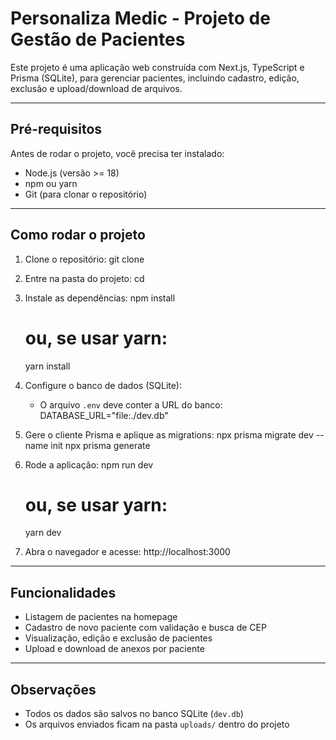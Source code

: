 # Personaliza Medic - Projeto de Gestão de Pacientes

Este projeto é uma aplicação web construída com Next.js, TypeScript e Prisma (SQLite), para gerenciar pacientes, incluindo cadastro, edição, exclusão e upload/download de arquivos.

---

## Pré-requisitos

Antes de rodar o projeto, você precisa ter instalado:

- Node.js (versão >= 18)
- npm ou yarn
- Git (para clonar o repositório)

---

## Como rodar o projeto

1. Clone o repositório:
   git clone <link-do-seu-repo>
   
2. Entre na pasta do projeto:
   cd <nome-da-pasta-do-projeto>

3. Instale as dependências:
   npm install
   # ou, se usar yarn:
   yarn install

4. Configure o banco de dados (SQLite):
   - O arquivo `.env` deve conter a URL do banco:
     DATABASE_URL="file:./dev.db"

5. Gere o cliente Prisma e aplique as migrations:
   npx prisma migrate dev --name init
   npx prisma generate

6. Rode a aplicação:
   npm run dev
   # ou, se usar yarn:
   yarn dev

7. Abra o navegador e acesse:
   http://localhost:3000

---

## Funcionalidades

- Listagem de pacientes na homepage
- Cadastro de novo paciente com validação e busca de CEP
- Visualização, edição e exclusão de pacientes
- Upload e download de anexos por paciente

---

## Observações

- Todos os dados são salvos no banco SQLite (`dev.db`)
- Os arquivos enviados ficam na pasta `uploads/` dentro do projeto
